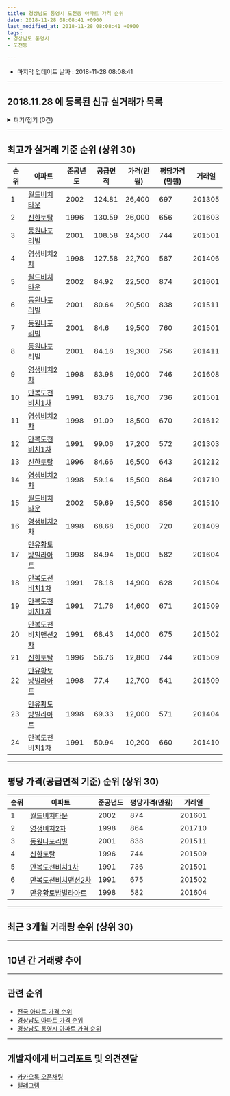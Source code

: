 ```yaml
---
title: 경상남도 통영시 도천동 아파트 가격 순위
date: 2018-11-28 08:08:41 +0900
last_modified_at: 2018-11-28 08:08:41 +0900
tags:
- 경상남도 통영시
- 도천동

---
```


* 마지막 업데이트 날짜 : 2018-11-28 08:08:41

---

## 2018.11.28 에 등록된 신규 실거래가 목록

<details>
<summary>펴기/접기 (0건)</summary>
<div markdown="1">

|아파트|준공년도|공급면적|가격(만원)|평당가격(만원)|거래일|
|---|---|---|---|---|---|
|없음||||||


</div>
</details>

---

## 최고가 실거래 기준 순위 (상위 30)


|순위|아파트|준공년도|공급면적|가격(만원)|평당가격(만원)|거래일|
|---|---|---|---|---|---|---|
|1|[월드비치타운](https://search.naver.com/search.naver?query=%EA%B2%BD%EC%83%81%EB%82%A8%EB%8F%84+%ED%86%B5%EC%98%81%EC%8B%9C+%EB%8F%84%EC%B2%9C%EB%8F%99+%EC%9B%94%EB%93%9C%EB%B9%84%EC%B9%98%ED%83%80%EC%9A%B4)|2002|124.81|26,400|697|201305|
|2|[신한토탈](https://search.naver.com/search.naver?query=%EA%B2%BD%EC%83%81%EB%82%A8%EB%8F%84+%ED%86%B5%EC%98%81%EC%8B%9C+%EB%8F%84%EC%B2%9C%EB%8F%99+%EC%8B%A0%ED%95%9C%ED%86%A0%ED%83%88)|1996|130.59|26,000|656|201603|
|3|[동원나포리빌](https://search.naver.com/search.naver?query=%EA%B2%BD%EC%83%81%EB%82%A8%EB%8F%84+%ED%86%B5%EC%98%81%EC%8B%9C+%EB%8F%84%EC%B2%9C%EB%8F%99+%EB%8F%99%EC%9B%90%EB%82%98%ED%8F%AC%EB%A6%AC%EB%B9%8C)|2001|108.58|24,500|744|201501|
|4|[영생비치2차](https://search.naver.com/search.naver?query=%EA%B2%BD%EC%83%81%EB%82%A8%EB%8F%84+%ED%86%B5%EC%98%81%EC%8B%9C+%EB%8F%84%EC%B2%9C%EB%8F%99+%EC%98%81%EC%83%9D%EB%B9%84%EC%B9%982%EC%B0%A8)|1998|127.58|22,700|587|201406|
|5|[월드비치타운](https://search.naver.com/search.naver?query=%EA%B2%BD%EC%83%81%EB%82%A8%EB%8F%84+%ED%86%B5%EC%98%81%EC%8B%9C+%EB%8F%84%EC%B2%9C%EB%8F%99+%EC%9B%94%EB%93%9C%EB%B9%84%EC%B9%98%ED%83%80%EC%9A%B4)|2002|84.92|22,500|874|201601|
|6|[동원나포리빌](https://search.naver.com/search.naver?query=%EA%B2%BD%EC%83%81%EB%82%A8%EB%8F%84+%ED%86%B5%EC%98%81%EC%8B%9C+%EB%8F%84%EC%B2%9C%EB%8F%99+%EB%8F%99%EC%9B%90%EB%82%98%ED%8F%AC%EB%A6%AC%EB%B9%8C)|2001|80.64|20,500|838|201511|
|7|[동원나포리빌](https://search.naver.com/search.naver?query=%EA%B2%BD%EC%83%81%EB%82%A8%EB%8F%84+%ED%86%B5%EC%98%81%EC%8B%9C+%EB%8F%84%EC%B2%9C%EB%8F%99+%EB%8F%99%EC%9B%90%EB%82%98%ED%8F%AC%EB%A6%AC%EB%B9%8C)|2001|84.6|19,500|760|201501|
|8|[동원나포리빌](https://search.naver.com/search.naver?query=%EA%B2%BD%EC%83%81%EB%82%A8%EB%8F%84+%ED%86%B5%EC%98%81%EC%8B%9C+%EB%8F%84%EC%B2%9C%EB%8F%99+%EB%8F%99%EC%9B%90%EB%82%98%ED%8F%AC%EB%A6%AC%EB%B9%8C)|2001|84.18|19,300|756|201411|
|9|[영생비치2차](https://search.naver.com/search.naver?query=%EA%B2%BD%EC%83%81%EB%82%A8%EB%8F%84+%ED%86%B5%EC%98%81%EC%8B%9C+%EB%8F%84%EC%B2%9C%EB%8F%99+%EC%98%81%EC%83%9D%EB%B9%84%EC%B9%982%EC%B0%A8)|1998|83.98|19,000|746|201608|
|10|[만복도천비치1차](https://search.naver.com/search.naver?query=%EA%B2%BD%EC%83%81%EB%82%A8%EB%8F%84+%ED%86%B5%EC%98%81%EC%8B%9C+%EB%8F%84%EC%B2%9C%EB%8F%99+%EB%A7%8C%EB%B3%B5%EB%8F%84%EC%B2%9C%EB%B9%84%EC%B9%981%EC%B0%A8)|1991|83.76|18,700|736|201501|
|11|[영생비치2차](https://search.naver.com/search.naver?query=%EA%B2%BD%EC%83%81%EB%82%A8%EB%8F%84+%ED%86%B5%EC%98%81%EC%8B%9C+%EB%8F%84%EC%B2%9C%EB%8F%99+%EC%98%81%EC%83%9D%EB%B9%84%EC%B9%982%EC%B0%A8)|1998|91.09|18,500|670|201612|
|12|[만복도천비치1차](https://search.naver.com/search.naver?query=%EA%B2%BD%EC%83%81%EB%82%A8%EB%8F%84+%ED%86%B5%EC%98%81%EC%8B%9C+%EB%8F%84%EC%B2%9C%EB%8F%99+%EB%A7%8C%EB%B3%B5%EB%8F%84%EC%B2%9C%EB%B9%84%EC%B9%981%EC%B0%A8)|1991|99.06|17,200|572|201303|
|13|[신한토탈](https://search.naver.com/search.naver?query=%EA%B2%BD%EC%83%81%EB%82%A8%EB%8F%84+%ED%86%B5%EC%98%81%EC%8B%9C+%EB%8F%84%EC%B2%9C%EB%8F%99+%EC%8B%A0%ED%95%9C%ED%86%A0%ED%83%88)|1996|84.66|16,500|643|201212|
|14|[영생비치2차](https://search.naver.com/search.naver?query=%EA%B2%BD%EC%83%81%EB%82%A8%EB%8F%84+%ED%86%B5%EC%98%81%EC%8B%9C+%EB%8F%84%EC%B2%9C%EB%8F%99+%EC%98%81%EC%83%9D%EB%B9%84%EC%B9%982%EC%B0%A8)|1998|59.14|15,500|864|201710|
|15|[월드비치타운](https://search.naver.com/search.naver?query=%EA%B2%BD%EC%83%81%EB%82%A8%EB%8F%84+%ED%86%B5%EC%98%81%EC%8B%9C+%EB%8F%84%EC%B2%9C%EB%8F%99+%EC%9B%94%EB%93%9C%EB%B9%84%EC%B9%98%ED%83%80%EC%9A%B4)|2002|59.69|15,500|856|201510|
|16|[영생비치2차](https://search.naver.com/search.naver?query=%EA%B2%BD%EC%83%81%EB%82%A8%EB%8F%84+%ED%86%B5%EC%98%81%EC%8B%9C+%EB%8F%84%EC%B2%9C%EB%8F%99+%EC%98%81%EC%83%9D%EB%B9%84%EC%B9%982%EC%B0%A8)|1998|68.68|15,000|720|201409|
|17|[만유황토방빌라아트](https://search.naver.com/search.naver?query=%EA%B2%BD%EC%83%81%EB%82%A8%EB%8F%84+%ED%86%B5%EC%98%81%EC%8B%9C+%EB%8F%84%EC%B2%9C%EB%8F%99+%EB%A7%8C%EC%9C%A0%ED%99%A9%ED%86%A0%EB%B0%A9%EB%B9%8C%EB%9D%BC%EC%95%84%ED%8A%B8)|1998|84.94|15,000|582|201604|
|18|[만복도천비치1차](https://search.naver.com/search.naver?query=%EA%B2%BD%EC%83%81%EB%82%A8%EB%8F%84+%ED%86%B5%EC%98%81%EC%8B%9C+%EB%8F%84%EC%B2%9C%EB%8F%99+%EB%A7%8C%EB%B3%B5%EB%8F%84%EC%B2%9C%EB%B9%84%EC%B9%981%EC%B0%A8)|1991|78.18|14,900|628|201504|
|19|[만복도천비치1차](https://search.naver.com/search.naver?query=%EA%B2%BD%EC%83%81%EB%82%A8%EB%8F%84+%ED%86%B5%EC%98%81%EC%8B%9C+%EB%8F%84%EC%B2%9C%EB%8F%99+%EB%A7%8C%EB%B3%B5%EB%8F%84%EC%B2%9C%EB%B9%84%EC%B9%981%EC%B0%A8)|1991|71.76|14,600|671|201509|
|20|[만복도천비치맨션2차](https://search.naver.com/search.naver?query=%EA%B2%BD%EC%83%81%EB%82%A8%EB%8F%84+%ED%86%B5%EC%98%81%EC%8B%9C+%EB%8F%84%EC%B2%9C%EB%8F%99+%EB%A7%8C%EB%B3%B5%EB%8F%84%EC%B2%9C%EB%B9%84%EC%B9%98%EB%A7%A8%EC%85%982%EC%B0%A8)|1991|68.43|14,000|675|201502|
|21|[신한토탈](https://search.naver.com/search.naver?query=%EA%B2%BD%EC%83%81%EB%82%A8%EB%8F%84+%ED%86%B5%EC%98%81%EC%8B%9C+%EB%8F%84%EC%B2%9C%EB%8F%99+%EC%8B%A0%ED%95%9C%ED%86%A0%ED%83%88)|1996|56.76|12,800|744|201509|
|22|[만유황토방빌라아트](https://search.naver.com/search.naver?query=%EA%B2%BD%EC%83%81%EB%82%A8%EB%8F%84+%ED%86%B5%EC%98%81%EC%8B%9C+%EB%8F%84%EC%B2%9C%EB%8F%99+%EB%A7%8C%EC%9C%A0%ED%99%A9%ED%86%A0%EB%B0%A9%EB%B9%8C%EB%9D%BC%EC%95%84%ED%8A%B8)|1998|77.4|12,700|541|201509|
|23|[만유황토방빌라아트](https://search.naver.com/search.naver?query=%EA%B2%BD%EC%83%81%EB%82%A8%EB%8F%84+%ED%86%B5%EC%98%81%EC%8B%9C+%EB%8F%84%EC%B2%9C%EB%8F%99+%EB%A7%8C%EC%9C%A0%ED%99%A9%ED%86%A0%EB%B0%A9%EB%B9%8C%EB%9D%BC%EC%95%84%ED%8A%B8)|1998|69.33|12,000|571|201404|
|24|[만복도천비치1차](https://search.naver.com/search.naver?query=%EA%B2%BD%EC%83%81%EB%82%A8%EB%8F%84+%ED%86%B5%EC%98%81%EC%8B%9C+%EB%8F%84%EC%B2%9C%EB%8F%99+%EB%A7%8C%EB%B3%B5%EB%8F%84%EC%B2%9C%EB%B9%84%EC%B9%981%EC%B0%A8)|1991|50.94|10,200|660|201410|


---

## 평당 가격(공급면적 기준) 순위 (상위 30)


|순위|아파트|준공년도|평당가격(만원)|거래일|
|---|---|---|---|---|
|1|[월드비치타운](https://search.naver.com/search.naver?query=%EA%B2%BD%EC%83%81%EB%82%A8%EB%8F%84+%ED%86%B5%EC%98%81%EC%8B%9C+%EB%8F%84%EC%B2%9C%EB%8F%99+%EC%9B%94%EB%93%9C%EB%B9%84%EC%B9%98%ED%83%80%EC%9A%B4)|2002|874|201601|
|2|[영생비치2차](https://search.naver.com/search.naver?query=%EA%B2%BD%EC%83%81%EB%82%A8%EB%8F%84+%ED%86%B5%EC%98%81%EC%8B%9C+%EB%8F%84%EC%B2%9C%EB%8F%99+%EC%98%81%EC%83%9D%EB%B9%84%EC%B9%982%EC%B0%A8)|1998|864|201710|
|3|[동원나포리빌](https://search.naver.com/search.naver?query=%EA%B2%BD%EC%83%81%EB%82%A8%EB%8F%84+%ED%86%B5%EC%98%81%EC%8B%9C+%EB%8F%84%EC%B2%9C%EB%8F%99+%EB%8F%99%EC%9B%90%EB%82%98%ED%8F%AC%EB%A6%AC%EB%B9%8C)|2001|838|201511|
|4|[신한토탈](https://search.naver.com/search.naver?query=%EA%B2%BD%EC%83%81%EB%82%A8%EB%8F%84+%ED%86%B5%EC%98%81%EC%8B%9C+%EB%8F%84%EC%B2%9C%EB%8F%99+%EC%8B%A0%ED%95%9C%ED%86%A0%ED%83%88)|1996|744|201509|
|5|[만복도천비치1차](https://search.naver.com/search.naver?query=%EA%B2%BD%EC%83%81%EB%82%A8%EB%8F%84+%ED%86%B5%EC%98%81%EC%8B%9C+%EB%8F%84%EC%B2%9C%EB%8F%99+%EB%A7%8C%EB%B3%B5%EB%8F%84%EC%B2%9C%EB%B9%84%EC%B9%981%EC%B0%A8)|1991|736|201501|
|6|[만복도천비치맨션2차](https://search.naver.com/search.naver?query=%EA%B2%BD%EC%83%81%EB%82%A8%EB%8F%84+%ED%86%B5%EC%98%81%EC%8B%9C+%EB%8F%84%EC%B2%9C%EB%8F%99+%EB%A7%8C%EB%B3%B5%EB%8F%84%EC%B2%9C%EB%B9%84%EC%B9%98%EB%A7%A8%EC%85%982%EC%B0%A8)|1991|675|201502|
|7|[만유황토방빌라아트](https://search.naver.com/search.naver?query=%EA%B2%BD%EC%83%81%EB%82%A8%EB%8F%84+%ED%86%B5%EC%98%81%EC%8B%9C+%EB%8F%84%EC%B2%9C%EB%8F%99+%EB%A7%8C%EC%9C%A0%ED%99%A9%ED%86%A0%EB%B0%A9%EB%B9%8C%EB%9D%BC%EC%95%84%ED%8A%B8)|1998|582|201604|


---

## 최근 3개월 거래량 순위 (상위 30)


<div style="width:100%;">
    <canvas id="deal_count_ranking" height="250"></canvas>
</div>


<script>
new Chart(document.getElementById("deal_count_ranking"), {
    type: 'horizontalBar',
    data: {
        labels: ['신한토탈', '영생비치2차', '만복도천비치1차'],
        datasets: [{
            label: '실거래 수',
            data: [1, 1, 1],
            borderColor: "rgba(255, 0, 128, 1)",
            backgroundColor: "rgba(255, 0, 128, 0.5)",
            fill: false,
        }]
    },
    options: {
        responsive: true,
        title: {
            display: true,
            text: '최근 3개월 거래량 순위'
        },
        tooltips: {
            mode: 'index',
            intersect: false,
            callbacks: {
                title: function(tooltipItems, data) {
                    return "실거래 수:";
                },
                label: function(tooltipItem, data) {
                    return data.labels[tooltipItem.index] + ": " + tooltipItem.xLabel;
                }
            }
        },
        hover: {
            mode: 'nearest',
            intersect: true
        },
        scales: {
            xAxes: [{
                display: true,
                scaleLabel: {
                    display: true,
                    labelString: '실거래 수'
                },
                ticks: {
                    suggestedMin: 0,
                }
            }],
            yAxes: [{
                display: true,
                ticks: {
                    autoSkip: false,
                    callback: function(value, index, values) {
                        if (value.length > 15)
                            return value.substr(0, 13) + "...";
                        else
                            return value;
                    }
                },
                scaleLabel: {
                    display: false,
                }
            }]
        }
    }
});

</script>


---

## 10년 간 거래량 추이


<div style="width:100%;">
    <canvas id="deal_progress" height="250"></canvas>
</div>

<script>
new Chart(document.getElementById("deal_progress"), {
    type: 'line',
    data: {
        labels: ['200811','200812','200901','200902','200903','200904','200905','200906','200907','200908','200909','200910','200911','200912','201001','201002','201003','201004','201005','201006','201007','201008','201009','201010','201011','201012','201101','201102','201103','201104','201105','201106','201107','201108','201109','201110','201111','201112','201201','201202','201203','201204','201205','201206','201207','201208','201209','201210','201211','201212','201301','201302','201303','201304','201305','201306','201307','201308','201309','201310','201311','201312','201401','201402','201403','201404','201405','201406','201407','201408','201409','201410','201411','201412','201501','201502','201503','201504','201505','201506','201507','201508','201509','201510','201511','201512','201601','201602','201603','201604','201605','201606','201607','201608','201609','201610','201611','201612','201701','201702','201703','201704','201705','201706','201707','201708','201709','201710','201711','201712','201801','201802','201803','201804','201805','201806','201807','201808','201809','201810','201811'],
        datasets: [{
            label: '실거래 수',
            pointRadius: 1,
            data: [2, 1, 0, 4, 5, 10, 4, 2, 4, 2, 2, 1, 1, 4, 0, 1, 1, 2, 1, 2, 2, 4, 4, 3, 3, 4, 2, 1, 5, 3, 2, 3, 4, 2, 6, 3, 3, 1, 2, 5, 3, 4, 0, 3, 2, 1, 0, 2, 1, 1, 5, 2, 2, 4, 4, 2, 1, 4, 3, 4, 1, 3, 3, 3, 5, 7, 2, 2, 3, 1, 2, 3, 3, 2, 5, 1, 2, 2, 5, 2, 2, 0, 5, 4, 2, 2, 4, 2, 3, 1, 2, 2, 2, 2, 2, 1, 2, 3, 1, 4, 1, 7, 4, 0, 1, 0, 3, 1, 5, 1, 2, 0, 4, 2, 0, 1, 1, 2, 1, 2, 0],
            borderColor: "rgba(255, 201, 14, 1)",
            backgroundColor: "rgba(255, 201, 14, 0.5)",
            fill: true,
        }]
    },
    options: {
        responsive: true,
        title: {
            display: true,
            text: '10년간 거래량 추이'
        },
        tooltips: {
            mode: 'index',
            intersect: false,
        },
        hover: {
            mode: 'nearest',
            intersect: true
        },
        scales: {
            xAxes: [{
                display: true,
                scaleLabel: {
                    display: true,
                    labelString: '년/월'
                }
            }],
            yAxes: [{
                display: true,
                ticks: {
                    suggestedMin: 0,
                },
                scaleLabel: {
                    display: true,
                    labelString: '실거래 수'
                }
            }]
        }
    }
});

</script>


---

## 관련 순위

- [전국 아파트 가격 순위](https://inasie.github.io/apt-ranking/전국)
- [경상남도 아파트 가격 순위](https://inasie.github.io/apt-ranking/경상남도)
- [경상남도 통영시 아파트 가격 순위](https://inasie.github.io/apt-ranking/경상남도-통영시)


---

## 개발자에게 버그리포트 및 의견전달

- [카카오톡 오픈채팅](https://open.kakao.com/o/gLJUAP4)
- [텔레그램](https://t.me/inasie)

